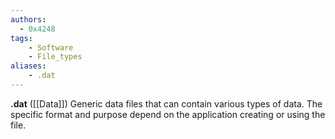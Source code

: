 ```yaml
---
authors:
  - 0x4248
tags:
    - Software
    - File_types
aliases:
    - .dat
---
```

**.dat** ([[Data]]) Generic data files that can contain various types of data. The specific format and purpose depend on the application creating or using the file.
